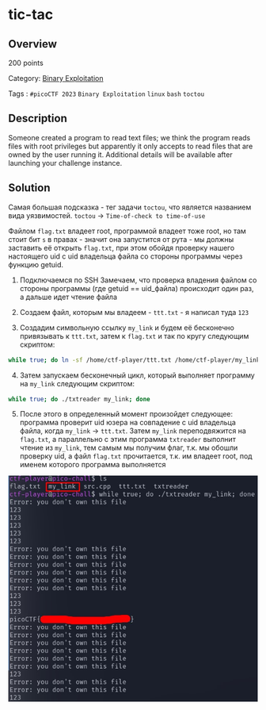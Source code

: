 # tic-tac #
 
## Overview ##
 
200 points
 
Category: [Binary Exploitation](../)
 
Tags : `#picoCTF 2023` `Binary Exploitation` `linux` `bash` `toctou`
 
## Description ##

Someone created a program to read text files; we think the program reads files with root privileges but apparently it only accepts to read files that are owned by the user running it.
Additional details will be available after launching your challenge instance.
 
## Solution ##

Самая большая подсказка - тег задачи `toctou`, что является названием вида уязвимостей. `toctou` -> `Time-of-check to time-of-use`

Файлом `flag.txt` владеет root, программой владеет тоже root, но там стоит бит `s` в правах - значит она запустится от рута - мы должны заставить её открыть `flag.txt`, при этом обойдя проверку нашего настоящего uid с uid владельца файла со стороны программы через функцию getuid.

1. Подключаемся по SSH Замечаем, что проверка владения файлом со стороны программы (где getuid == uid_файла) происходит один раз, а дальше идет чтение файла

2. Создаем файл, которым мы владеем - `ttt.txt` - я написал туда `123`

3. Создадим символьную ссылку `my_link` и будем её бесконечно привязывать к `ttt.txt`, затем к `flag.txt` и так по кругу следующим скриптом:

```bash
while true; do ln -sf /home/ctf-player/ttt.txt /home/ctf-player/my_link; ln -sf /home/ctf-player/flag.txt /home/ctf-player/my_link; done &
```

4. Затем запускаем бесконечный цикл, который выполняет программу на `my_link` следующим скриптом:

```bash
while true; do ./txtreader my_link; done
```
5. После этого в определенный момент произойдет следующее: программа проверит uid юзера на совпадение с uid владельца файла, когда `my_link` -> `ttt.txt`. Затем `my_link` переподвяжится на `flag.txt`, а параллельно с этим программа `txtreader` выполнит чтение из `my_link`, тем самым мы получим флаг, т.к. мы обошли проверку uid, а файл `flag.txt` прочитается, т.к. им владеет root, под именем которого программа выполняется

![Screenshot of the results](1.jpg)
